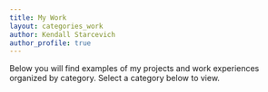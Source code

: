 ```yaml
---
title: My Work
layout: categories_work
author: Kendall Starcevich
author_profile: true
---
```

Below you will find examples of my projects and work experiences organized by category. Select a category below to view. 